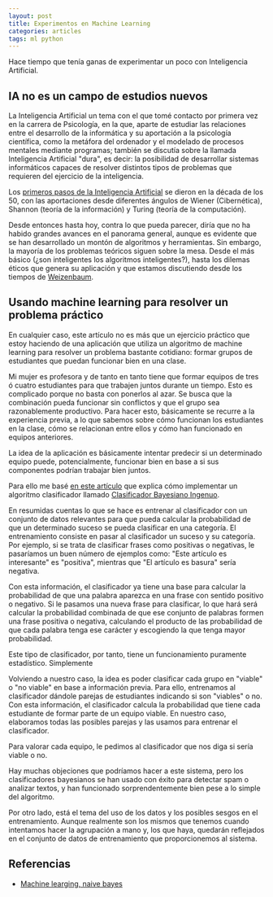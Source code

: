 ```yaml
---
layout: post
title: Experimentos en Machine Learning
categories: articles
tags: ml python
---
```


Hace tiempo que tenía ganas de experimentar un poco con Inteligencia Artificial. 

## IA no es un campo de estudios nuevos

La Inteligencia Artificial un tema con el que tomé contacto por primera vez en la carrera de Psicología, en la que, aparte de estudiar las relaciones entre el desarrollo de la informática y su aportación a la psicología científica, como la metáfora del ordenador y el modelado de procesos mentales mediante programas; también se discutía sobre la llamada Inteligencia Artificial "dura", es decir: la posibilidad de desarrollar sistemas informáticos capaces de resolver distintos tipos de problemas que requieren del ejercicio de la inteligencia.

Los [primeros pasos de la Inteligencia Artificial](https://en.wikipedia.org/wiki/History_of_artificial_intelligence#The_birth_of_artificial_intelligence_1952–1956) se dieron en la década de los 50, con las aportaciones desde diferentes ángulos de Wiener (Cibernética), Shannon (teoría de la información) y Turing (teoría de la computación).

Desde entonces hasta hoy, contra lo que pueda parecer, diría que no ha habido grandes avances en el panorama general, aunque es evidente que se han desarrollado un montón de algoritmos y herramientas. Sin embargo, la mayoría de los problemas teóricos siguen sobre la mesa. Desde el más básico (¿son inteligentes los algoritmos inteligentes?), hasta los dilemas éticos que genera su aplicación y que estamos discutiendo desde los tiempos de [Weizenbaum](https://en.wikipedia.org/wiki/Joseph_Weizenbaum).

## Usando machine learning para resolver un problema práctico

En cualquier caso, este artículo no es más que un ejercicio práctico que estoy haciendo de una aplicación que utiliza un algoritmo de machine learning para resolver un problema bastante cotidiano: formar grupos de estudiantes que puedan funcionar bien en una clase.

Mi mujer es profesora y de tanto en tanto tiene que formar equipos de tres ó cuatro estudiantes para que trabajen juntos durante un tiempo. Esto es complicado porque no basta con ponerlos al azar. Se busca que la combinación pueda funcionar sin conflictos y que el grupo sea razonablemente productivo. Para hacer esto, básicamente se recurre a la experiencia previa, a lo que sabemos sobre cómo funcionan los estudiantes en la clase, cómo se relacionan entre ellos y cómo han funcionado en equipos anteriores.

La idea de la aplicación es básicamente intentar predecir si un determinado equipo puede, potencialmente, funcionar bien en base a si sus componentes podrían trabajar bien juntos.

Para ello me basé [en este artículo](https://stovepipe.systems/post/machine-learning-naive-bayes) que explica cómo implementar un algoritmo clasificador llamado [Clasificador Bayesiano Ingenuo](https://es.wikipedia.org/wiki/Clasificador_bayesiano_ingenuo).

En resumidas cuentas lo que se hace es entrenar al clasificador con un conjunto de datos relevantes para que pueda calcular la probabilidad de que un determinado suceso se pueda clasificar en una categoría. El entrenamiento consiste en pasar al clasificador un suceso y su categoría. Por ejemplo, si se trata de clasificar frases como positivas o negativas, le pasaríamos un buen número de ejemplos como: "Este artículo es interesante" es "positiva", mientras que "El artículo es basura" sería negativa.

Con esta información, el clasificador ya tiene una base para calcular la probabilidad de que una palabra aparezca en una frase con sentido positivo o negativo. Si le pasamos una nueva frase para clasificar, lo que hará será calcular la probabilidad combinada de que ese conjunto de palabras formen una frase positiva o negativa, calculando el producto de las probabilidad de que cada palabra tenga ese carácter y escogiendo la que tenga mayor probabilidad.

Este tipo de clasificador, por tanto, tiene un funcionamiento puramente estadístico. Simplemente

Volviendo a nuestro caso, la idea es poder clasificar cada grupo en "viable" o "no viable" en base a información previa. Para ello, entrenamos al clasificador dándole parejas de estudiantes indicando si son "viables" o no. Con esta información, el clasificador calcula la probabilidad que tiene cada estudiante de formar parte de un equipo viable. En nuestro caso, elaboramos todas las posibles parejas y las usamos para entrenar el clasificador.

Para valorar cada equipo, le pedimos al clasificador que nos diga si sería viable o no.

Hay muchas objeciones que podríamos hacer a este sistema, pero los clasificadores bayesianos se han usado con éxito para detectar spam o analizar textos, y han funcionado sorprendentemente bien pese a lo simple del algoritmo.

Por otro lado, está el tema del uso de los datos y los posibles sesgos en el entrenamiento. Aunque realmente son los mismos que tenemos cuando intentamos hacer la agrupación a mano y, los que haya, quedarán reflejados en el conjunto de datos de entrenamiento que proporcionemos al sistema.




## Referencias

* [Machine learging, naive bayes](https://stovepipe.systems/post/machine-learning-naive-bayes)
